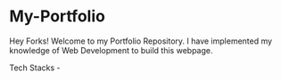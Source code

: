 # My-Portfolio
Hey Forks! Welcome to my Portfolio Repository. I have implemented my knowledge of Web Development to build this webpage.

Tech Stacks - 

